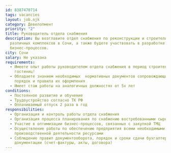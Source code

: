 ```yaml
---
id: 8387470714
tags: vacancies
layout: job.njk
category: Девелопмент
priority: "2"
title: Руководитель отдела снабжения
description: Вы возглавите отдел снабжения по реконструкции и строительству
  различных комплексов в Сочи, а также будете участвовать в разработке
  бизнес-процессов.
city: Сочи
salary: Не указана
requirements:
  - Имеете опыт работы руководителем отдела снабжения в период строительства
    гостиниц!
  - Обладаете знанием необходимых  нормативных документов сопровождающих сделки,
    порядок и правила их оформления
  - Имеет стаж работы на аналогичных должностях от 5х лет
conditions:
  - Постоянное развитие и обучение
  - Трудоустройство согласно ТК РФ
  - Оплачиваемый отпуск 2 раза в год
responsibilities:
  - Организация и контроль работы отдела снабжения
  - Организация процесса планирования по снабжению востребованными сырьем
  - Участие в оптимизации бизнес-процессов, связанных с закупкой ТМЦ
  - Осуществление работы по обеспечению предприятия всеми необходимыми для его
    производственной деятельности ресурсами
  - Соблюдение правил документооборота, порядок и сроки сдачи бухгалтерской
    документации (счет-фактуры, акты, договора)
---
```

